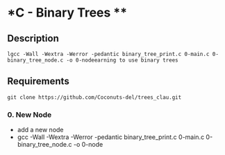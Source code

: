 # *C - Binary Trees **
 
## **Description**
	lgcc -Wall -Wextra -Werror -pedantic binary_tree_print.c 0-main.c 0-binary_tree_node.c -o 0-nodeearning to use binary trees 

## **Requirements**
```
git clone https://github.com/Coconuts-del/trees_clau.git

```

### **0. New Node**

* add  a new node  
* gcc -Wall -Wextra -Werror -pedantic binary_tree_print.c 0-main.c 0-binary_tree_node.c -o 0-node
